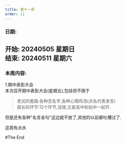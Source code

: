 ```yaml
---
title: 第十一周
order: 11
---
```


### 日期:  
**开始: 20240505 星期日**  
**结束: 20240511 星期六**  
---

### 本周内容:  

1.期中表彰大会  
本次召开期中表彰大会(星期五),包括但不限于  

> 老式的套路:各种念名字,各种心理鸡汤(点名代表发言)  
超长的环节:12个环节,没错,又是高中和初中一起开.  

但是还有各种"名言金句"这边就不放了,其他的以前都吐槽过了.  

这周有点水  

#The End
